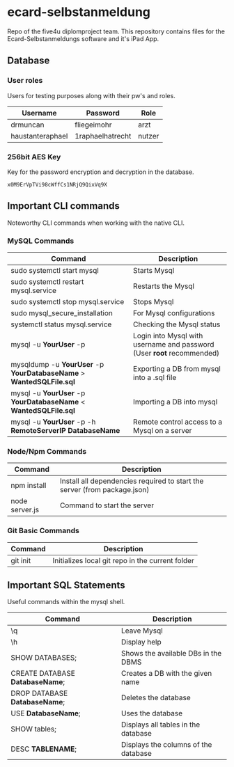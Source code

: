 # ecard-selbstanmeldung
Repo of the five4u diplomproject team. This repository contains files for the Ecard-Selbstanmeldungs software and it's iPad App.

## Database

### User roles
Users for testing purposes along with their pw's and roles.
	
| Username      	| Password		| Role		|
| ---------------------	| --------------------- | ------------- |
| drmuncan  		| fliegeimohr  		| arzt		|
| haustanteraphael 	| 1raphaelhatrecht	| nutzer	|

### 256bit AES Key
Key for the password encryption and decryption in the database.

```
x0M9ErVpTVi98cWffCs1NRjQ9QixVq9X
```

## Important CLI commands
Noteworthy CLI commands when working with the native CLI.

### MySQL Commands

| Command       | Description	|
| ------------- | ------------- |
| sudo systemctl start mysql  | Starts Mysql  |
| sudo systemctl restart mysql.service  | Restarts the Mysql  |
| sudo systemctl stop mysql.service  | Stops Mysql  |
| sudo mysql_secure_installation  | For Mysql configurations  |
| systemctl status mysql.service  | Checking the Mysql status  |
| mysql -u **YourUser** -p  | Login into Mysql with username and password (User **root** recommended) |
| mysqldump -u **YourUser** -p **YourDatabaseName** > **WantedSQLFile.sql**  | Exporting a DB from mysql into a .sql file  |
| mysql -u **YourUser** -p **YourDatabaseName** < **WantedSQLFile.sql**  | Importing a DB into mysql  |
| mysql -u **YourUser** -p -h **RemoteServerIP** **DatabaseName**  | Remote control access to a Mysql on a server  |

### Node/Npm Commands

| Command       | Description	|
| ------------- | ------------- |
| npm install | Install all dependencies required to start the server (from package.json) |
| node server.js | Command to start the server |

### Git Basic Commands

| Command       | Description	|
| ------------- | ------------- |
| git init | Initializes local git repo in the current folder |

## Important SQL Statements
Useful commands within the mysql shell.

| Command       | Description	|
| ------------- | ------------- |
| \q  | Leave Mysql  |
| \h  | Display help  |
| SHOW DATABASES;  | Shows the available DBs in the DBMS  |
| CREATE DATABASE **DatabaseName**;  | Creates a DB with the given name  |
| DROP DATABASE **DatabaseName**;  | Deletes the database  |
| USE **DatabaseName**;  | Uses the database  |
| SHOW tables;  | Displays all tables in the database  |
| DESC **TABLENAME**; | Displays the columns of the database |
